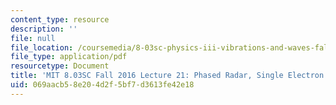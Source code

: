 ```yaml
---
content_type: resource
description: ''
file: null
file_location: /coursemedia/8-03sc-physics-iii-vibrations-and-waves-fall-2016/069aacb58e204d2f5bf7d3613fe42e18_MIT8_03SCF16_hw_Lec21.pdf
file_type: application/pdf
resourcetype: Document
title: 'MIT 8.03SC Fall 2016 Lecture 21: Phased Radar, Single Electron Interference'
uid: 069aacb5-8e20-4d2f-5bf7-d3613fe42e18
---
```

